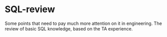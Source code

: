 # SQL-review
Some points that need to pay much more attention on it in engineering.
The review of basic SQL knowledge, based on the TA experience.